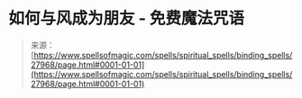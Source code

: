 <!--yml

category: 未分类

date: 2024-06-12 19:17:33

-->

# 如何与风成为朋友 - 免费魔法咒语

> 来源：[https://www.spellsofmagic.com/spells/spiritual_spells/binding_spells/27968/page.html#0001-01-01](https://www.spellsofmagic.com/spells/spiritual_spells/binding_spells/27968/page.html#0001-01-01)
